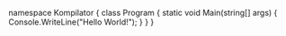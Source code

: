 
namespace Kompilator
{
    class Program
    {
        static void Main(string[] args)
        {
            Console.WriteLine("Hello World!");
        }
    }
}
